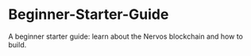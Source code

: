 # Beginner-Starter-Guide
A beginner starter guide: learn about the Nervos blockchain and how to build.


